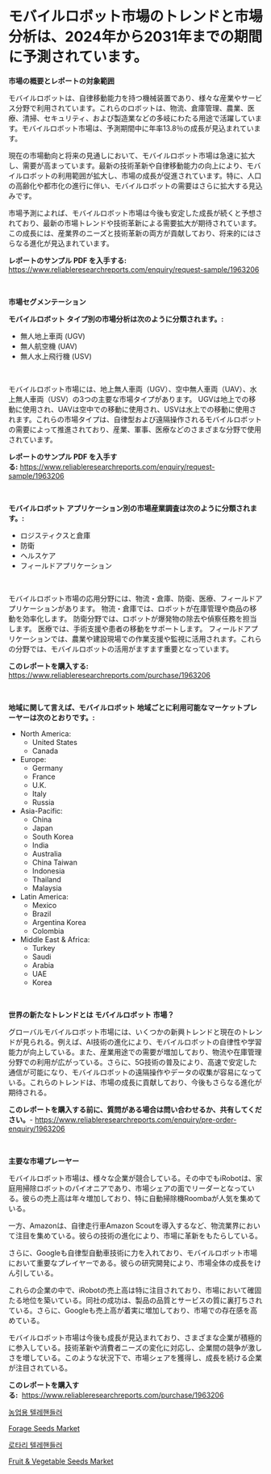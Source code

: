 <p><h1>モバイルロボット市場のトレンドと市場分析は、2024年から2031年までの期間に予測されています。</h1></p><p><strong>市場の概要とレポートの対象範囲</strong></p>
<p><p>モバイルロボットは、自律移動能力を持つ機械装置であり、様々な産業やサービス分野で利用されています。これらのロボットは、物流、倉庫管理、農業、医療、清掃、セキュリティ、および製造業などの多岐にわたる用途で活躍しています。モバイルロボット市場は、予測期間中に年率13.8％の成長が見込まれています。</p><p>現在の市場動向と将来の見通しにおいて、モバイルロボット市場は急速に拡大し、需要が高まっています。最新の技術革新や自律移動能力の向上により、モバイルロボットの利用範囲が拡大し、市場の成長が促進されています。特に、人口の高齢化や都市化の進行に伴い、モバイルロボットの需要はさらに拡大する見込みです。</p><p>市場予測によれば、モバイルロボット市場は今後も安定した成長が続くと予想されており、最新の市場トレンドや技術革新による需要拡大が期待されています。この成長には、産業界のニーズと技術革新の両方が貢献しており、将来的にはさらなる進化が見込まれています。</p></p>
<p><strong>レポートのサンプル PDF を入手する:</strong> <a href="https://www.reliableresearchreports.com/enquiry/request-sample/1963206">https://www.reliableresearchreports.com/enquiry/request-sample/1963206</a></p>
<p>&nbsp;</p>
<p><strong>市場セグメンテーション</strong></p>
<p><strong>モバイルロボット タイプ別の市場分析は次のように分類されます。:</strong></p>
<p><ul><li>無人地上車両 (UGV)</li><li>無人航空機 (UAV)</li><li>無人水上飛行機 (USV)</li></ul></p>
<p>&nbsp;</p>
<p><p>モバイルロボット市場には、地上無人車両（UGV）、空中無人車両（UAV）、水上無人車両（USV）の3つの主要な市場タイプがあります。 UGVは地上での移動に使用され、UAVは空中での移動に使用され、USVは水上での移動に使用されます。これらの市場タイプは、自律型および遠隔操作されるモバイルロボットの需要によって推進されており、産業、軍事、医療などのさまざまな分野で使用されています。</p></p>
<p><strong>レポートのサンプル PDF を入手する:</strong>&nbsp;<a href="https://www.reliableresearchreports.com/enquiry/request-sample/1963206">https://www.reliableresearchreports.com/enquiry/request-sample/1963206</a></p>
<p>&nbsp;</p>
<p><strong> モバイルロボット アプリケーション別の市場産業調査は次のように分類されます。:</strong></p>
<p><ul><li>ロジスティクスと倉庫</li><li>防衛</li><li>ヘルスケア</li><li>フィールドアプリケーション</li></ul></p>
<p>&nbsp;</p>
<p><p>モバイルロボット市場の応用分野には、物流・倉庫、防衛、医療、フィールドアプリケーションがあります。 物流・倉庫では、ロボットが在庫管理や商品の移動を効率化します。 防衛分野では、ロボットが爆発物の除去や偵察任務を担当します。 医療では、手術支援や患者の移動をサポートします。 フィールドアプリケーションでは、農業や建設現場での作業支援や監視に活用されます。これらの分野では、モバイルロボットの活用がますます重要となっています。</p></p>
<p><strong>このレポートを購入する:</strong>&nbsp; <a href="https://www.reliableresearchreports.com/purchase/1963206">https://www.reliableresearchreports.com/purchase/1963206</a></p>
<p>&nbsp;</p>
<p><strong>地域に関して言えば、モバイルロボット 地域ごとに利用可能なマーケットプレーヤーは次のとおりです。:</strong></p>
<p><ul>
    <li>
        North America:
        <ul>
            <li>United States</li>
            <li>Canada</li>
        </ul>
    </li>
    <li>
        Europe:
        <ul>
            <li>Germany</li>
            <li>France</li>
            <li>U.K.</li>
            <li>Italy</li>
            <li>Russia</li>
        </ul>
    </li>
    <li>
        Asia-Pacific:
        <ul>
            <li>China</li>
            <li>Japan</li>
            <li>South Korea</li>
            <li>India</li>
            <li>Australia</li>
            <li>China Taiwan</li>
            <li>Indonesia</li>
            <li>Thailand</li>
            <li>Malaysia</li>
        </ul>
    </li>
    <li>
        Latin America:
        <ul>
            <li>Mexico</li>
            <li>Brazil</li>
            <li>Argentina Korea</li>
            <li>Colombia</li>
        </ul>
    </li>
    <li>
        Middle East & Africa:
        <ul>
            <li>Turkey</li>
            <li>Saudi</li>
            <li>Arabia</li>
            <li>UAE</li>
            <li>Korea</li>
        </ul>
    </li>
    </ul></p>
<p>&nbsp;</p>
<p><strong>世界の新たなトレンドとは モバイルロボット 市場？</strong></p>
<p><p>グローバルモバイルロボット市場には、いくつかの新興トレンドと現在のトレンドが見られる。例えば、AI技術の進化により、モバイルロボットの自律性や学習能力が向上している。また、産業用途での需要が増加しており、物流や在庫管理分野での利用が広がっている。さらに、5G技術の普及により、高速で安定した通信が可能になり、モバイルロボットの遠隔操作やデータの収集が容易になっている。これらのトレンドは、市場の成長に貢献しており、今後もさらなる進化が期待される。</p></p>
<p><strong>このレポートを購入する前に、質問がある場合は問い合わせるか、共有してください。</strong>- <a href="https://www.reliableresearchreports.com/enquiry/pre-order-enquiry/1963206">https://www.reliableresearchreports.com/enquiry/pre-order-enquiry/1963206</a></p>
<p>&nbsp;</p>
<p><strong>主要な市場プレーヤー</strong></p>
<p><p>モバイルロボット市場は、様々な企業が競合している。その中でもiRobotは、家庭用掃除ロボットのパイオニアであり、市場シェアの面でリーダーとなっている。彼らの売上高は年々増加しており、特に自動掃除機Roombaが人気を集めている。</p><p>一方、Amazonは、自律走行車Amazon Scoutを導入するなど、物流業界において注目を集めている。彼らの技術の進化により、市場に革新をもたらしている。</p><p>さらに、Googleも自律型自動車技術に力を入れており、モバイルロボット市場において重要なプレイヤーである。彼らの研究開発により、市場全体の成長をけん引している。</p><p>これらの企業の中で、iRobotの売上高は特に注目されており、市場において確固たる地位を築いている。同社の成功は、製品の品質とサービスの質に裏打ちされている。さらに、Googleも売上高が着実に増加しており、市場での存在感を高めている。</p><p>モバイルロボット市場は今後も成長が見込まれており、さまざまな企業が積極的に参入している。技術革新や消費者ニーズの変化に対応し、企業間の競争が激しさを増している。このような状況下で、市場シェアを獲得し、成長を続ける企業が注目されている。</p></p>
<p><strong>このレポートを購入する:</strong>&nbsp;&nbsp;<a href="https://www.reliableresearchreports.com/purchase/1963206">https://www.reliableresearchreports.com/purchase/1963206</a></p>
<p><p><a href="https://github.com/OwenHamiytll568745/Market-Research-Report-List-1/blob/main/95914637844.md">농업용 텔레핸들러</a></p><p><a href="https://issuu.com/reportprime-2/docs/forage-seeds-market-size-2030.pptx">Forage Seeds Market</a></p><p><a href="https://github.com/vdhdwjyp90142/Market-Research-Report-List-1/blob/main/14212117843.md">로타리 텔레핸들러</a></p><p><a href="https://issuu.com/reportprime-2/docs/fruit-vegetable-seeds-market-size-2030.pptx">Fruit & Vegetable Seeds Market</a></p></p>